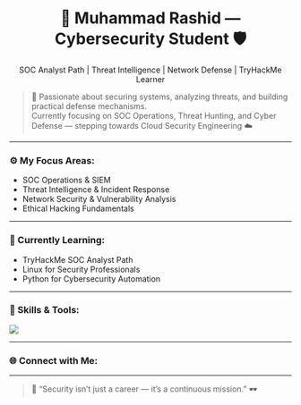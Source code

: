 <h1 align="center">🚀 Muhammad Rashid — Cybersecurity Student 🛡️</h1>
<p align="center">
  SOC Analyst Path | Threat Intelligence | Network Defense | TryHackMe Learner
</p>

> 🧠 Passionate about securing systems, analyzing threats, and building practical defense mechanisms.  
> Currently focusing on SOC Operations, Threat Hunting, and Cyber Defense — stepping towards Cloud Security Engineering ☁️  

---

### ⚙️ My Focus Areas:
- SOC Operations & SIEM
- Threat Intelligence & Incident Response
- Network Security & Vulnerability Analysis
- Ethical Hacking Fundamentals

---

### 🧠 Currently Learning:
- TryHackMe SOC Analyst Path  
- Linux for Security Professionals  
- Python for Cybersecurity Automation  

---

### 🧰 Skills & Tools:
<p align="left">
<img src="https://skillicons.dev/icons?i=linux,python,c,cpp,bash,wireshark,vscode,github,git,azure" />
</p>

---

### 🌐 Connect with Me:


---

> 💬 “Security isn’t just a career — it’s a continuous mission.” 🕶️ 
